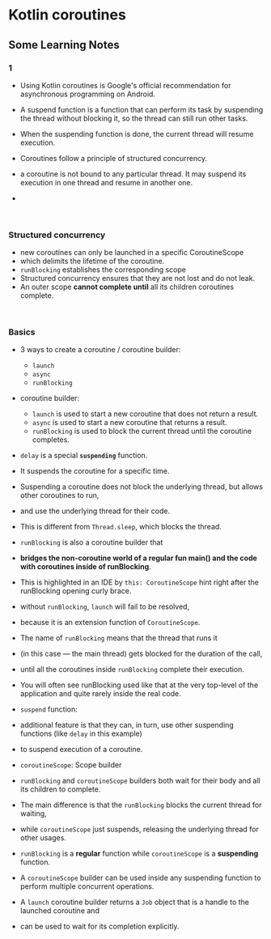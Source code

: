 # Kotlin coroutines

## Some Learning Notes ##

### 1
* Using Kotlin coroutines is Google's official recommendation for asynchronous programming on Android.
* A suspend function is a function that can perform its task by suspending the thread without blocking it, so the thread can still run other tasks.  
* When the suspending function is done, the current thread will resume execution.
* Coroutines follow a principle of structured concurrency.

* a coroutine is not bound to any particular thread. It may suspend its execution in one thread and resume in another one.
* 
&nbsp;

### Structured concurrency
* new coroutines can only be launched in a specific CoroutineScope 
* which delimits the lifetime of the coroutine.
* `runBlocking` establishes the corresponding scope
* Structured concurrency ensures that they are not lost and do not leak.
* An outer scope **cannot complete until** all its children coroutines complete.

&nbsp;

### Basics
* 3 ways to create a coroutine / coroutine builder: 
  * `launch`
  * `async`
  * `runBlocking`

* coroutine builder: 
  * `launch` is used to start a new coroutine that does not return a result.
  * `async` is used to start a new coroutine that returns a result.
  * `runBlocking` is used to block the current thread until the coroutine completes.

* `delay` is a special **`suspending`** function. 
* It suspends the coroutine for a specific time. 
* Suspending a coroutine does not block the underlying thread, but allows other coroutines to run,
* and use the underlying thread for their code. 
* This is different from `Thread.sleep`, which blocks the thread. 

* `runBlocking` is also a coroutine builder that 
* **bridges the non-coroutine world of a regular fun main() and the code with coroutines inside of runBlocking**. 
* This is highlighted in an IDE by `this: CoroutineScope` hint right after the runBlocking opening curly brace. 
* without `runBlocking`, `launch` will fail to be resolved, 
* because it is an extension function of `CoroutineScope`. 
* The name of `runBlocking` means that the thread that runs it 
* (in this case — the main thread) gets blocked for the duration of the call, 
* until all the coroutines inside `runBlocking` complete their execution. 
* You will often see runBlocking used like that at the very top-level of the application and quite rarely inside the real code. 

* `suspend` function: 
* additional feature is that they can, in turn, use other suspending functions (like `delay` in this example) 
* to suspend execution of a coroutine.

* `coroutineScope`: Scope builder
* `runBlocking` and `coroutineScope` builders both wait for their body and all its children to complete.
* The main difference is that the `runBlocking` blocks the current thread for waiting, 
* while `coroutineScope` just suspends, releasing the underlying thread for other usages. 
* `runBlocking` is a **regular** function while `coroutineScope` is a **suspending** function.

* A `coroutineScope` builder can be used inside any suspending function to perform multiple concurrent operations.

* A `launch` coroutine builder returns a `Job` object that is a handle to the launched coroutine and 
* can be used to wait for its completion explicitly.

&nbsp;




